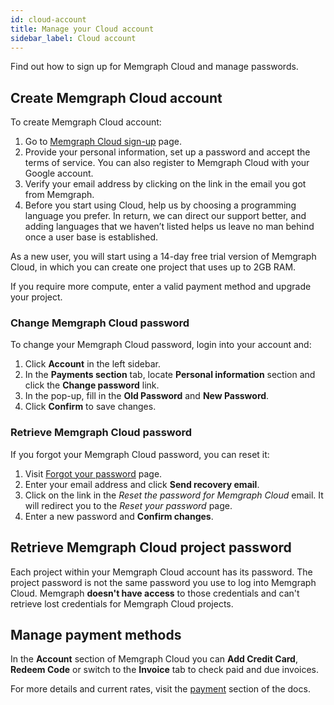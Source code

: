 ```yaml
---
id: cloud-account
title: Manage your Cloud account
sidebar_label: Cloud account
---
```


Find out how to sign up for Memgraph Cloud and manage
passwords.  

## Create Memgraph Cloud account

To create Memgraph Cloud account:

1. Go to [Memgraph Cloud sign-up](https://cloud.memgraph.com/signup) page.
2. Provide your personal information, set up a password and accept the terms of
   service. You can also register to Memgraph Cloud with your Google account.
3. Verify your email address by clicking on the link in the email you got from Memgraph.
4. Before you start using Cloud, help us by choosing a programming language you prefer. In
   return, we can direct our support better, and adding languages that we
   haven’t listed helps us leave no man behind once a user base is established. 
 
As a new user, you will start using a 14-day free trial version of Memgraph
Cloud, in which you can create one project that uses up to 2GB RAM. 

If you require more compute, enter a valid payment method and upgrade your
project.

### Change Memgraph Cloud password

To change your Memgraph Cloud password, login into your account and:

1. Click **Account** in the left sidebar.
2. In the **Payments section** tab, locate **Personal information** section and
   click the **Change password** link.
3. In the pop-up, fill in the **Old Password** and **New Password**.
4. Click **Confirm** to save changes.

### Retrieve Memgraph Cloud password

If you forgot your Memgraph Cloud password, you can reset it:

1. Visit [Forgot your password](https://cloud.memgraph.com/reset-password-request) page. 
2. Enter your email address and click **Send recovery email**. 
3. Click on the link in the *Reset the password for Memgraph Cloud* email. It
   will redirect you to the *Reset your password* page.
4. Enter a new password and **Confirm changes**.

## Retrieve Memgraph Cloud project password

Each project within your Memgraph Cloud account has its password. The project
password is not the same password you use to log into Memgraph Cloud. Memgraph
**doesn't have access** to those credentials and can't retrieve lost credentials
for Memgraph Cloud projects.

## Manage payment methods

In the **Account** section of Memgraph Cloud you can **Add Credit Card**, **Redeem
Code** or switch to the **Invoice** tab to check paid and due invoices. 

For more details and current rates, visit the [payment](payment) section of
the docs. 
